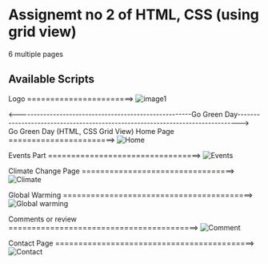 # Assignemt no 2 of HTML, CSS (using grid view)

6 multiple pages

## Available Scripts

Logo =======================>
![image1](https://github.com/theaamirlatif/grid-view-assignment-go-green-day-/assets/62649066/b0a38380-9ce4-493a-b2e7-bcc5ae0b05fd)

<------------------------------------------------------Go Green Day------------------------------------------------------------------------------->
Go Green Day (HTML, CSS Grid View)
Home Page =======================>
![Home](https://github.com/theaamirlatif/grid-view-assignment-go-green-day-/assets/62649066/9752ae65-2c97-40b2-ad6a-1fc39715f991)

Events Part =================================>
![Events](https://github.com/theaamirlatif/grid-view-assignment-go-green-day-/assets/62649066/85688bd5-f0d1-4641-90f3-1e3396a3daaf)

Climate Change Page =================================>
![Climate](https://github.com/theaamirlatif/grid-view-assignment-go-green-day-/assets/62649066/142c90d0-7b9f-4720-b79f-1ac7a70e639c)

Global Warming =========================================>
![Global warming](https://github.com/theaamirlatif/grid-view-assignment-go-green-day-/assets/62649066/4bc10147-24ac-4da6-8dc1-5adfcfeefe0e)

Comments or review =========================================>
![Comment](https://github.com/theaamirlatif/grid-view-assignment-go-green-day-/assets/62649066/6b4bcd8a-afba-4d01-b83c-5cb7425a85ad)

Contact Page ===========================================>
![Contact](https://github.com/theaamirlatif/grid-view-assignment-go-green-day-/assets/62649066/e37b2c68-3cf8-438d-8368-06c05945a9b8)
